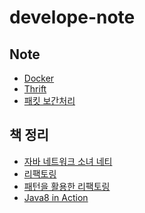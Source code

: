 # develope-note

## Note

* [Docker]
* [Thrift]
* [패킷 보간처리]

## 책 정리

* [자바 네트워크 소녀 네티]
* [리팩토링]
* [패턴을 활용한 리팩토링]
* [Java8 in Action]

[Docker]: md/Docker.md
[Thrift]: md/Thrift.md
[패킷 보간처리]: md/패킷동기화.md
[자바 네트워크 소녀 네티]: md/netty/README.md
[리팩토링]: md/Refactoring/README.md
[패턴을 활용한 리팩토링]: md/Refactoring-to-patterns/README.md
[Java8 in Action]: md/Java8-in-Action/README.md
[D3.js]: md/D3.js/README.md
[Spring4.0 프로그래밍]: md/Spring4.0-Programming/README.md
